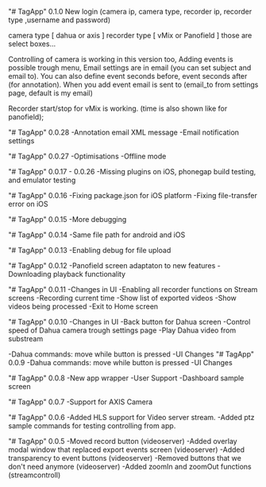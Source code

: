 "# TagApp"
0.1.0
New login (camera ip, camera type, recorder ip, recorder type ,username and password)

camera type [ dahua or axis ]
recorder type [ vMix or Panofield ] those are select boxes...

Controlling of camera is working in this version too,
Adding events is possible trough menu, Email settings are in email (you can set subject and email to). You can also define event seconds before, event seconds after (for annotation). When you add event email is sent to (email_to from settings page, default is my email)

Recorder start/stop for vMix is working. (time is also shown like for panofield);


"# TagApp"
0.0.28
-Annotation email XML message
-Email notification settings

"# TagApp"
0.0.27
-Optimisations
-Offline mode

"# TagApp"
0.0.17 - 0.0.26
-Missing plugins on iOS, phonegap build testing, and emulator testing

"# TagApp"
0.0.16
-Fixing package.json for iOS platform
-Fixing file-transfer error on iOS

"# TagApp"
0.0.15
-More debugging

"# TagApp"
0.0.14
-Same file path for android and iOS

"# TagApp"
0.0.13
-Enabling debug for file upload

"# TagApp"
0.0.12
-Panofield screen adaptaton to new features
-Downloading playback functionality

"# TagApp"
0.0.11
-Changes in UI
-Enabling all recorder functions on Stream screens
-Recording current time
-Show list of exported videos
-Show videos being processed
-Exit to Home screen

"# TagApp"
0.0.10
-Changes in UI
-Back button for Dahua screen
-Control speed of Dahua camera trough settings page
-Play Dahua video from substream

-Dahua commands: move while button is pressed
-UI Changes
"# TagApp"
0.0.9
-Dahua commands: move while button is pressed
-UI Changes

"# TagApp"
0.0.8
-New app wrapper
-User Support
-Dashboard sample screen

"# TagApp"
0.0.7
-Support for AXIS Camera

"# TagApp"
0.0.6
-Added HLS support for Video server stream.
-Added ptz sample commands for testing controlling from app.

"# TagApp"
0.0.5
-Moved record button (videoserver)
-Added overlay modal window that replaced export events screen (videoserver)
-Added transparency to event buttons (videoserver)
-Removed buttons that we don't need anymore (videoserver)
-Added zoomIn and zoomOut functions (streamcontroll)
